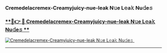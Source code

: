 ### Cremedelacremex-Creamyjuicy-nue-leak N𝚞e L𝚎a𝚔 Nu𝚍e𝚜   

### [ **🔗👉 🔴 Cremedelacremex-Creamyjuicy-nue-leak N𝚞e L𝚎a𝚔 Nu𝚍e𝚜 **](https://taap.it/xNRuk4)  

[![Cremedelacremex-Creamyjuicy-nue-leak N𝚞e L𝚎a𝚔 Nu𝚍e𝚜 ](https://i.imgur.com/0qMVB7G.gif)](https://taap.it/xNRuk4)  

___  
